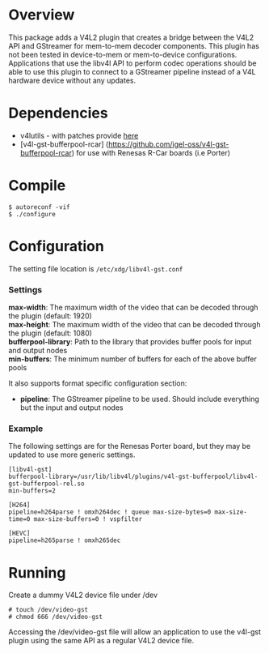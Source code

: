 Overview
========

This package adds a V4L2 plugin that creates a bridge between the V4L2 API and
GStreamer for mem-to-mem decoder components. This plugin has not been tested
in device-to-mem or mem-to-device configurations. Applications that use the
libv4l API to perform codec operations should be able to use this plugin to
connect to a GStreamer pipeline instead of a V4L hardware device without any
updates.

Dependencies
============

* v4lutils - with patches provide [here](https://github.com/igel-oss/v4l-utils)
* [v4l-gst-bufferpool-rcar] (https://github.com/igel-oss/v4l-gst-bufferpool-rcar) for use with Renesas R-Car boards (i.e Porter)

Compile
=======

```
$ autoreconf -vif
$ ./configure
```

Configuration
=============
The setting file location is `/etc/xdg/libv4l-gst.conf`

### Settings

**max-width**: The maximum width of the video that can be decoded through the plugin (default: 1920)  
**max-height**: The maximum width of the video that can be decoded through the plugin (default: 1080)   
**bufferpool-library**: Path to the library that provides buffer pools for input and output nodes  
**min-buffers**: The minimum number of buffers for each of the above buffer pools  

It also supports format specific configuration section:

* **pipeline**: The GStreamer pipeline to be used.  Should include everything but the input and output nodes

### Example
The following settings are for the Renesas Porter board,
but they may be updated to use more generic settings.


```
[libv4l-gst]
bufferpool-library=/usr/lib/libv4l/plugins/v4l-gst-bufferpool/libv4l-gst-bufferpool-rel.so
min-buffers=2

[H264]
pipeline=h264parse ! omxh264dec ! queue max-size-bytes=0 max-size-time=0 max-size-buffers=0 ! vspfilter

[HEVC]
pipeline=h265parse ! omxh265dec
```

Running
=======

Create a dummy V4L2 device file under /dev
```
# touch /dev/video-gst
# chmod 666 /dev/video-gst
```
Accessing the /dev/video-gst file will allow an application to use the v4l-gst plugin
using the same API as a regular V4L2 device file.

